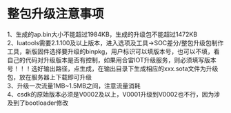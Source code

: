 # 整包升级注意事项  
1、生成的ap.bin大小不能超过1984KB，生成的升级包不能超过1472KB  
2、luatools需要2.1.100及以上版本，进入选项及工具->SOC差分/整包升级包制作工具，新版固件选择要升级的binpkg，用户标识可以填版本号，也可以不填，看自己的代码对升级版本是否有控制，如果用合宙IOT升级服务，则必须填写版本号！！！选好输出路径，点生成，在输出目录下生成相应的xxx.sota文件为升级包，放在服务器上下载即可升级  
3、升级一次流量1MB~1.5MB之间，注意流量消耗  
4、csdk的原始版本必须是V0002及以上，V0001升级到V0002也不行，因为涉及到了bootloader修改  

